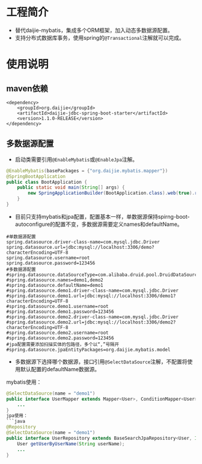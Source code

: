 # 工程简介
* 替代daijie-mybatis，集成多个ORM框架，加入动态多数据源配置。
* 支持分布式数据库事务，使用spring的`@Transactional`注解就可以完成。
# 使用说明
## maven依赖
```
<dependency>
	<groupId>org.daijie</groupId>
	<artifactId>daijie-jdbc-spring-boot-starter</artifactId>
	<version>1.1.0-RELEASE</version>
</dependency>
```
## 多数据源配置
* 启动类需要引用`@EnableMybatis`或`@EnableJpa`注解。
```java
@EnableMybatis(basePackages = {"org.daijie.mybatis.mapper"})
@SpringBootApplication
public class BootApplication {
	public static void main(String[] args) {
		new SpringApplicationBuilder(BootApplication.class).web(true).run(args);
	}
}
```
* 目前只支持mybatis和jpa配置，配置基本一样，单数据源保持spirng-boot-autoconfigure的配置不变，多数据源需要定义names和defaultName。
```
#单数据源配置
spring.datasource.driver-class-name=com.mysql.jdbc.Driver
spring.datasource.url=jdbc:mysql://localhost:3306/demo?characterEncoding=UTF-8
spring.datasource.username=root
spring.datasource.password=123456
#多数据源配置
#spring.datasource.dataSourceType=com.alibaba.druid.pool.DruidDataSource
#spring.datasource.names=demo1,demo2
#spring.datasource.defaultName=demo1
#spring.datasource.demo1.driver-class-name=com.mysql.jdbc.Driver
#spring.datasource.demo1.url=jdbc:mysql://localhost:3306/demo1?characterEncoding=UTF-8
#spring.datasource.demo1.username=root
#spring.datasource.demo1.password=123456
#spring.datasource.demo2.driver-class-name=com.mysql.jdbc.Driver
#spring.datasource.demo2.url=jdbc:mysql://localhost:3306/demo2?characterEncoding=UTF-8
#spring.datasource.demo2.username=root
#spring.datasource.demo2.password=123456
#jpa配置需要添加扫描实体的包路径，多个以“,”号隔开
#spring.datasource.jpaEntityPackages=org.daijie.mybatis.model
```
* 多数据源下选择哪个数据源，接口引用`@SelectDataSource`注解，不配置将使用默认配置的defaultName数据源。

mybatis使用：
```java
@SelectDataSource(name = "demo1")
public interface UserMapper extends Mapper<User>, ConditionMapper<User>, MySqlMapper<User> {
	...
}
jpa使用：
```java
@Repository
@SelectDataSource(name = "demo1")
public interface UserRepository extends BaseSearchJpaRepository<User, Integer>{
	User getUserByUserName(String userName);
	...
}
```
